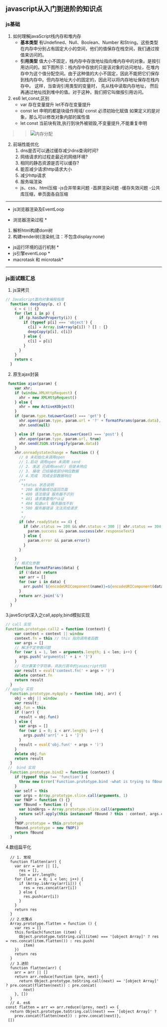 ## javascript从入门到进阶的知识点
### js基础
1. 如何理解javaScript栈内存和堆内存
   - **基本类型** 有Undefined、Null、Boolean、Number 和String。这些类型在内存中分别占有固定大小的空间，他们的值保存在栈空间，我们通过按值来访问的。
   - **引用类型** 值大小不固定，栈内存中存放地址指向堆内存中的对象。是按引用访问的。如下图所示：栈内存中存放的只是该对象的访问地址，在堆内存中为这个值分配空间。由于这种值的大小不固定，因此不能把它们保存到栈内存中。但内存地址大小的固定的，因此可以将内存地址保存在栈内存中。 这样，当查询引用类型的变量时， 先从栈中读取内存地址， 然后再通过地址找到堆中的值。对于这种，我们把它叫做按引用访问。
2. es6 let,const,区别
   - var 存在变量提升 let不存在变量提升
   - const let 申明的都是块级作用域/ const 必须初始化赋值 如果定义的是对象，那么可以修改对象内部的属性值
   - let const 当前块有效,执行到块外被销毁,不变量提升,不能重复申明
  
>> ![内存分配](https://img-blog.csdn.net/20141212220233511?watermark/2/text/aHR0cDovL2Jsb2cuY3Nkbi5uZXQveGRkMTk5MTA1MDU=/font/5a6L5L2T/fontsize/400/fill/I0JBQkFCMA==/dissolve/70/gravity/Center)

 2. 前端性能优化
    1. dns是否可以通过缓存减少dns查询时间?
    2. 网络请求的过程走最近的网络环境?
    3. 相同的静态资源是否可以缓存? 
    4. 能否减少请求http请求大小
    5. 减少http请求
    6. 服务端渲染
    - js、css、html压缩
      -js合并带来问题
        -首屏渲染问题
        -缓存失效问题
        -公共库压缩，单页面各自压缩
---
- js浏览器渲染及EventLoop
 * 浏览器渲染过程 *
 1. 解析html构建dom树
 2. 构建render树(渲染树,注：不包含display:none)
 * js运行环境的运行机制 *
 * js引擎eventLoop * 
 * macrotask 和 microtask*
  
---  
### js面试题汇总
  1. js深拷贝
  ```js
  // JavaScript面向对象编程指南
    function deepCopy(p, c) {
      c = c || {}
      for (let i in p) {
        if (p.hasOwnProperty(i)) {
          if (typeof p[i] === 'object') {
            c[i] = Array.isArray(p[i]) ? [] : {}
            deepCopy(p[i], c[i])
          } else {       
            c[i] = p[i]
          }
        }
      }
      return c
    }
  ```
   2. 原生ajax封装
  ```js
   function ajax(param) {
      var xhr;
      if (window.XMLHttpRequest) {
        xhr = new XMLHttpRequest()
      } else {
        xhr = new ActiveXObject()
      }
      if (param.type.toLowerCase() === 'get') {
        xhr.open(param.type, param.url + '?' + formatParams(param.data), true)
        xhr.send(null)

      } else if (param.type.toLowerCase() === 'post') {
        xhr.open(param.type, param.url, true)
        xhr.send(JSON.stringify(param.data))
      }
      xhr.onreadystatechange = function () {
        // 0 未初始化未调用open
        // 1.启动 调用open 未调用 send
        // 2. 发送 已调用send() 但是未响应
        // 3. 接收 已经接收部分响应数据
        // 4.完成  完成全部数据响应
        /** 
         *status 状态说明
         * 200 服务器成功返回页面
         * 400 语法错误 服务器不识别
         * 401 请求需要用户认证
         * 404 知道url 服务器找不到
         * 500 服务器错误 无法完成请求
         * 
         */
        if (xhr.readyState == 4) {
          if (xhr.status >= 200 && xhr.status < 300 || xhr.status == 304) {
            param.success && param.success(xhr.responseText)
          } else {
            param.error && param.error()
          }
        }

      }  
      // 格式化参数
      function formatParams(data) {
        if (!data) return
        var arr = []
        for (var i in data) {
          arr.push(`${encodeURIComponent(name)}=${encodeURIComponent(data[i])}`)
        }
        return arr.join('&')
      }
    }
  ```
  3.javeScript深入之call,apply,bind模拟实现
  ```js
  // call 实现
  Function.prototype.call2 = function (context) {
      var context = context || window
      context.fn = this // this 指向调用者函数
      var args = []
      // 解决不定参数问题
      for (var i = 1, len = arguments.length; i < len; i++) {
        args.push('arguments[' + i + ']')
      }
      // 可计算某个字符串，并执行其中的javascript代码
      var result = eval('context.fn(' + args + ')')
      delete context.fn
      return result
    }
  // apply 实现
    Function.prototype.myApply = function (obj, arr) {
      obj = obj || window
      var result;
      obj.fun = this
      if (!arr) {
        result = obj.fun()
      } else {
        var args = []
        for (var i = 0; i < arr.length; i++) {
          args.push('arr[' + i + ']')
        }
        result = eval('obj.fun(' + args + ')')
      }
      delete obj.fun
      return result
    }
   //  bind 实现
    Function.prototype.bind2 = function (context) {
      if (typeof this !== 'function') {
        throw new Error('Function.prototype.bind -what is trying to fBound is not callable')
      }
      var self = this
      var args = Array.prototype.slice.call(arguments, 1)
      var fNOP = function () {}
      var fBound = function () {
        var bindArgs = Array.prototype.slice.call(arguments)
        return self.apply(this instanceof fBound ? this : context, args.concat(bindArgs))
      }
      fNOP.prototype = this.prototype
      fBound.prototype = new fNOP()
      return fBound
    }
  ```
  4.数组扁平化
  ```JS
    // 1. 常规
    function flatten(arr) {
      var arr = arr || [],
        res = [],
        len = arr.length;
      for (let i = 0; i < len; i++) {
        if (Array.isArray(arr[i])) {
          res = res.concat(arr[i])
        } else {
          res.push(arr[i])
        }
      }
      return res
    }
    // 2.优雅点
    Array.prototype.flatten = function () {
      var res = []
      this.forEach(function (item) {
        Object.prototype.toString.call(item) === '[object Array]' ? res = res.concat(item.flatten()) : res.push(
          item)
      })
      return res
    }
    // 3.进阶
    function flatten(arr) {
      arr = arr || []
      return arr.reduce(function (pre, next) {
        return Object.prototype.toString.call(next) == '[object Array]' ? pre.concat(flatten(next)) : pre.concat(
          next)
      }, [])
    }
    // 4. es6
  const flatten = arr => arr.reduce((prev, next) => {
    return Object.prototype.toString.call(next) === '[object Array]' ? 
      prev.concat(flatten(next)) : prev.concat(next)},
   [])
  ```

